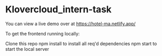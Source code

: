 # Klovercloud_intern-task
You can view a live demo over at https://hotel-ma.netlify.app/

To get the frontend running locally:

Clone this repo
npm install to install all req'd dependencies
npm start to start the local server
